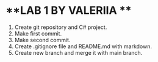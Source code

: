 # **LAB 1 BY VALERIIA **
1) Create git repository and C# project.
2) Make first commit.
3) Make second commit.
4) Create .gitignore file and README.md with markdown.
5) Create new branch and merge it with main branch.
